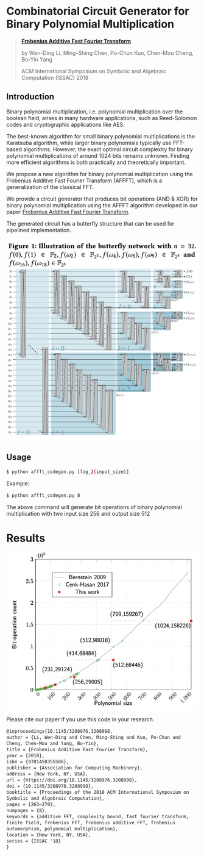 # Combinatorial Circuit Generator for Binary Polynomial Multiplication


> [**Frobenius Additive Fast Fourier Transform**](https://dl.acm.org/doi/10.1145/3208976.3208998)
>
> by Wen-Ding Li, Ming-Shing Chen, Po-Chun Kuo, Chen-Mou Cheng, Bo-Yin Yang
>
> ACM International Symposium on Symbolic and Algebraic Computation (ISSAC) 2018

## Introduction

Binary polynomial multiplication, i.e. polynomial multiplication over the boolean field, arises in many hardware applications, such as Reed-Solomon codes and cryptographic applications like AES.

The best-known algorithm for small binary polynomial multiplications is the Karatsuba algorithm, while larger binary polynomials typically use FFT-based algorithms. However, the exact optimal circuit complexity for binary polynomial multiplications of around 1024 bits remains unknown. Finding more efficient algorithms is both practically and theoretically important.

We propose a new algorithm for binary polynomial multiplication using the Frobenius Additive Fast Fourier Transform (AFFFT), which is a generalization of the classical FFT.

We provide a circuit generator that produces bit operations (AND & XOR) for binary polynomial multiplication using the AFFFT algorithm developed in our paper [Frobenius Additive Fast Fourier Transform](https://dl.acm.org/doi/10.1145/3208976.3208998).

The generated circuit has a butterfly structure that can be used for pipelined implementation.

![Butterfly Structure](image-2.png)

## Usage

```bash
$ python affft_codegen.py [log_2(input_size)]
```

Example:
```bash
$ python affft_codegen.py 8
```
The above command will generate bit operations of binary polynomial multiplication with two input size 256 and output size 512


# Results

![Results: Bit Operations vs Polynomial Size](image-1.png)

Please cite our paper if you use this code in your research.
```
@inproceedings{10.1145/3208976.3208998,
author = {Li, Wen-Ding and Chen, Ming-Shing and Kuo, Po-Chun and Cheng, Chen-Mou and Yang, Bo-Yin},
title = {Frobenius Additive Fast Fourier Transform},
year = {2018},
isbn = {9781450355506},
publisher = {Association for Computing Machinery},
address = {New York, NY, USA},
url = {https://doi.org/10.1145/3208976.3208998},
doi = {10.1145/3208976.3208998},
booktitle = {Proceedings of the 2018 ACM International Symposium on Symbolic and Algebraic Computation},
pages = {263–270},
numpages = {8},
keywords = {additive FFT, complexity bound, fast fourier transform, finite field, frobenius FFT, frobenius additive FFT, frobenius automorphism, polynomial multiplication},
location = {New York, NY, USA},
series = {ISSAC '18}
}
```